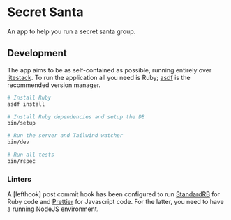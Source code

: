 # Secret Santa

An app to help you run a secret santa group.

## Development

The app aims to be as self-contained as possible, running entirely over [litestack][litestack].
To run the application all you need is Ruby; [asdf][asdf] is the recommended version manager.

```bash
# Install Ruby
asdf install

# Install Ruby dependencies and setup the DB
bin/setup

# Run the server and Tailwind watcher
bin/dev

# Run all tests
bin/rspec
```

### Linters

A [lefthook] post commit hook has been configured to run [StandardRB][standardruby] for Ruby code
and [Prettier][prettier] for Javascript code. For the latter, you need to have a running NodeJS
environment.

[litestack]: https://github.com/oldmoe/litestack
[asdf]: https://github.com/asdf-vm/asdf
[standardruby]: https://github.com/standardrb/standard
[prettier]: https://github.com/prettier/prettier
